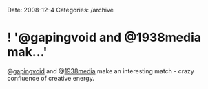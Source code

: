 Date: 2008-12-4
Categories: /archive

# ! '@gapingvoid and @1938media mak...'

@<a href="http://twitter.com/gapingvoid">gapingvoid</a> and @<a href="http://twitter.com/1938media">1938media</a> make an interesting match - crazy confluence of creative energy.
